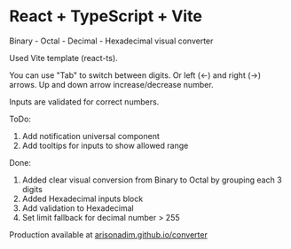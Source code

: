 # React + TypeScript + Vite

Binary - Octal - Decimal - Hexadecimal visual converter

Used Vite template (react-ts). 

You can use "Tab" to switch between digits. Or left (←) and right (→) arrows. 
Up and down arrow increase/decrease number.

Inputs are validated for correct numbers.

ToDo:
1. Add notification universal component
2. Add tooltips for inputs to show allowed range

Done:
1. Added clear visual conversion from Binary to Octal by grouping each 3 digits
2. Added Hexadecimal inputs block
3. Add validation to Hexadecimal
4. Set limit fallback for decimal number > 255

Production available at [arisonadim.github.io/converter](https://arisonadim.github.io/converter)